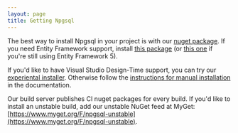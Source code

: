 ```yaml
---
layout: page
title: Getting Npgsql
---
```

The best way to install Npgsql in your project is with our <a href="https://www.nuget.org/packages/Npgsql/">nuget package</a>.
If you need Entity Framework support, install <a href="https://www.nuget.org/packages/Npgsql.EntityFramework/">this package</a>
(or <a href="https://www.nuget.org/packages/Npgsql.EntityFrameworkLegacy/">this one</a> if you're still using Entity Framework 5).

If you'd like to have Visual Studio Design-Time support, you can try our <a href="">experiental installer</a>.
Otherwise follow the <a href="">instructions for manual installation</a> in the documentation.

Our build server publishes CI nuget packages for every build. If you'd like to install an unstable build, add our unstable NuGet
feed at MyGet: [https://www.myget.org/F/npgsql-unstable](https://www.myget.org/F/npgsql-unstable).
